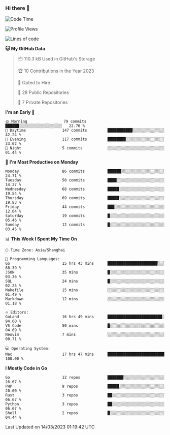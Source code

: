 ### Hi there 👋

<!--START_SECTION:waka-->
![Code Time](http://img.shields.io/badge/Code%20Time-3%2C987%20hrs%203%20mins-blue)

![Profile Views](http://img.shields.io/badge/Profile%20Views-1-blue)

![Lines of code](https://img.shields.io/badge/From%20Hello%20World%20I%27ve%20Written-1.3%20million%20lines%20of%20code-blue)

**🐱 My GitHub Data** 

> 📦 110.3 kB Used in GitHub's Storage 
 > 
> 🏆 10 Contributions in the Year 2023
 > 
> 💼 Opted to Hire
 > 
> 📜 28 Public Repositories 
 > 
> 🔑 7 Private Repositories 
 > 
**I'm an Early 🐤** 

```text
🌞 Morning                79 commits          ██████░░░░░░░░░░░░░░░░░░░   22.70 % 
🌆 Daytime                147 commits         ███████████░░░░░░░░░░░░░░   42.24 % 
🌃 Evening                117 commits         ████████░░░░░░░░░░░░░░░░░   33.62 % 
🌙 Night                  5 commits           ░░░░░░░░░░░░░░░░░░░░░░░░░   01.44 % 
```
📅 **I'm Most Productive on Monday** 

```text
Monday                   86 commits          ██████░░░░░░░░░░░░░░░░░░░   24.71 % 
Tuesday                  50 commits          ████░░░░░░░░░░░░░░░░░░░░░   14.37 % 
Wednesday                68 commits          █████░░░░░░░░░░░░░░░░░░░░   19.54 % 
Thursday                 69 commits          █████░░░░░░░░░░░░░░░░░░░░   19.83 % 
Friday                   44 commits          ███░░░░░░░░░░░░░░░░░░░░░░   12.64 % 
Saturday                 19 commits          █░░░░░░░░░░░░░░░░░░░░░░░░   05.46 % 
Sunday                   12 commits          █░░░░░░░░░░░░░░░░░░░░░░░░   03.45 % 
```


📊 **This Week I Spent My Time On** 

```text
🕑︎ Time Zone: Asia/Shanghai

💬 Programming Languages: 
Go                       15 hrs 43 mins      ██████████████████████░░░   88.39 % 
JSON                     35 mins             █░░░░░░░░░░░░░░░░░░░░░░░░   03.36 % 
SQL                      24 mins             █░░░░░░░░░░░░░░░░░░░░░░░░   02.25 % 
Makefile                 15 mins             ░░░░░░░░░░░░░░░░░░░░░░░░░   01.49 % 
Markdown                 12 mins             ░░░░░░░░░░░░░░░░░░░░░░░░░   01.18 % 

🔥 Editors: 
GoLand                   16 hrs 49 mins      ████████████████████████░   94.60 % 
VS Code                  50 mins             █░░░░░░░░░░░░░░░░░░░░░░░░   04.69 % 
Neovim                   7 mins              ░░░░░░░░░░░░░░░░░░░░░░░░░   00.71 % 

💻 Operating System: 
Mac                      17 hrs 47 mins      █████████████████████████   100.00 % 
```

**I Mostly Code in Go** 

```text
Go                       12 repos            ███████░░░░░░░░░░░░░░░░░░   26.67 % 
PHP                      9 repos             █████░░░░░░░░░░░░░░░░░░░░   20.00 % 
Rust                     3 repos             ██░░░░░░░░░░░░░░░░░░░░░░░   06.67 % 
Python                   3 repos             ██░░░░░░░░░░░░░░░░░░░░░░░   06.67 % 
Shell                    2 repos             █░░░░░░░░░░░░░░░░░░░░░░░░   04.44 % 
```




 Last Updated on 14/03/2023 01:19:42 UTC
<!--END_SECTION:waka-->
